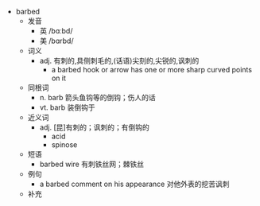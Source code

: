 - barbed
  - 发音
    - 英 /bɑːbd/
    - 美 /bɑrbd/
  - 词义
    - adj. 有刺的,具侧刺毛的,(话语)尖刻的,尖锐的,讽刺的
      - a barbed hook or  arrow  has one or more sharp curved points on it
  - 同根词
    - n. barb 箭头鱼钩等的倒钩；伤人的话
    - vt. barb 装倒钩于
  - 近义词
    - adj. [昆]有刺的；讽刺的；有倒钩的
      - acid
      - spinose
  - 短语
    - barbed wire 有刺铁丝网；棘铁丝
  - 例句
    - a barbed comment on his appearance 对他外表的挖苦讽刺
  - 补充